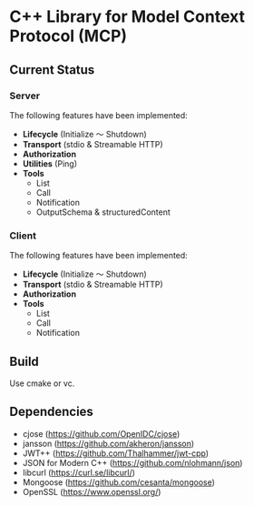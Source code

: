 # C++ Library for  Model Context Protocol (MCP)

## Current Status

### Server

The following features have been implemented:

- **Lifecycle** (Initialize ～ Shutdown)  
- **Transport** (stdio & Streamable HTTP)  
- **Authorization**
- **Utilities** (Ping)  
- **Tools**
  - List
  - Call
  - Notification  
  - OutputSchema & structuredContent  
  
### Client

The following features have been implemented:

- **Lifecycle** (Initialize ～ Shutdown)
- **Transport** (stdio & Streamable HTTP)  
- **Authorization**
- **Tools**
  - List
  - Call
  - Notification  

## Build

Use cmake or vc.

## Dependencies

- cjose (https://github.com/OpenIDC/cjose)
- jansson (https://github.com/akheron/jansson)
- JWT++ (https://github.com/Thalhammer/jwt-cpp)
- JSON for Modern C++ (https://github.com/nlohmann/json)
- libcurl (https://curl.se/libcurl/)
- Mongoose (https://github.com/cesanta/mongoose)
- OpenSSL (https://www.openssl.org/)
